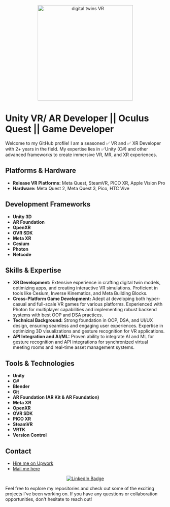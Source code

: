 <p align="center">
  <img src="https://github.com/user-attachments/assets/78a84957-f216-4dce-86a7-19c64aee3067" alt="digital twins VR" width="300">
</p>

# Unity VR/ AR Developer || Oculus Quest || Game Developer

Welcome to my GitHub profile! I am a seasoned ✅ VR and ✅ XR Developer with 2+ years in the field. My expertise lies in ✅Unity (C#) and other advanced frameworks to create immersive VR, MR, and XR experiences.

## Platforms & Hardware

- **Release VR Platforms:** Meta Quest, SteamVR, PICO XR, Apple Vision Pro
- **Hardware:** Meta Quest 2, Meta Quest 3, Pico, HTC Vive

## Development Frameworks

- **Unity 3D**
- **AR Foundation**
- **OpenXR**
- **OVR SDK**
- **Meta XR**
- **Cesium**
- **Photon**
- **Netcode**

## Skills & Expertise

- **XR Development:** Extensive experience in crafting digital twin models, optimizing apps, and creating interactive VR simulations. Proficient in tools like Cesium, Inverse Kinematics, and Meta Building Blocks.
- **Cross-Platform Game Development:** Adept at developing both hyper-casual and full-scale VR games for various platforms. Experienced with Photon for multiplayer capabilities and implementing robust backend systems with best OOP and DSA practices.
- **Technical Background:** Strong foundation in OOP, DSA, and UI/UX design, ensuring seamless and engaging user experiences. Expertise in optimizing 3D visualizations and gesture recognition for VR applications.
- **API Integration and AI/ML:** Proven ability to integrate AI and ML for gesture recognition and API integrations for synchronized virtual meeting rooms and real-time asset management systems.

## Tools & Technologies

- **Unity**
- **C#**
- **Blender**
- **Git**
- **AR Foundation (AR Kit & AR Foundation)**
- **Meta XR**
- **OpenXR**
- **OVR SDK**
- **PICO XR**
- **SteamVR**
- **VRTK**
- **Version Control**

## Contact

- <a href="https://www.upwork.com/freelancers/~0187dbb8242c4fb3d4" target="_blank">Hire me on Upwork</a>
- <a href="mailto:irtazaumer1@gmail.com" target="_blank">Mail me here</a>

<p align="center">
  <a href="https://pk.linkedin.com/in/irtazau?trk=profile-badge" class="badge-base__link LI-simple-link" target="_blank">
    <img src="https://img.shields.io/badge/-LinkedIn-0A66C2?style=for-the-badge&logo=LinkedIn&logoColor=white" alt="LinkedIn Badge">
  </a>
</p>

Feel free to explore my repositories and check out some of the exciting projects I've been working on. If you have any questions or collaboration opportunities, don't hesitate to reach out!
